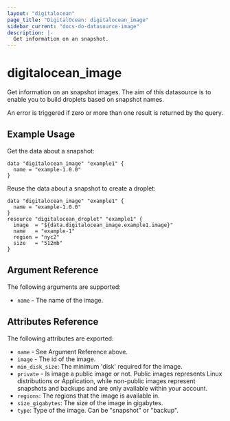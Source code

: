 ```yaml
---
layout: "digitalocean"
page_title: "DigitalOcean: digitalocean_image"
sidebar_current: "docs-do-datasource-image"
description: |-
  Get information on an snapshot.
---
```


# digitalocean_image

Get information on an snapshot images. The aim of this datasource is to enable
you to build droplets based on snapshot names.

An error is triggered if zero or more than one result is returned by the query.

## Example Usage

Get the data about a snapshot:

```hcl
data "digitalocean_image" "example1" {
  name = "example-1.0.0"
}
```

Reuse the data about a snapshot to create a droplet:

```hcl
data "digitalocean_image" "example1" {
  name = "example-1.0.0"
}
resource "digitalocean_droplet" "example1" {
  image  = "${data.digitalocean_image.example1.image}"
  name   = "example-1"
  region = "nyc2"
  size   = "512mb"
}
```

## Argument Reference

The following arguments are supported:

* `name` - The name of the image.

## Attributes Reference

The following attributes are exported:

* `name` - See Argument Reference above.
* `image` - The id of the image.
* `min_disk_size`: The minimum 'disk' required for the image.
* `private` - Is image a public image or not. Public images represents
  Linux distributions or Application, while non-public images represent
  snapshots and backups and are only available within your account.
* `regions`: The regions that the image is available in.
* `size_gigabytes`: The size of the image in gigabytes.
* `type`: Type of the image. Can be "snapshot" or "backup".
